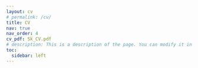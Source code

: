 ```yaml
---
layout: cv
# permalink: /cv/
title: CV
nav: true
nav_order: 4
cv_pdf: Sk_CV.pdf
# description: This is a description of the page. You can modify it in 'pages/_cv.md'. You can also change or remove the top pdf download button.
toc:
  sidebar: left
---
```

